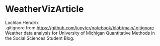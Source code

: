 # WeatherVizArticle
Lochlan Hendrix <br />
.gitignore from https://github.com/jupyter/notebook/blob/main/.gitignore <br />
Weather data analysis for University of Michigan Quantitative Methods in the Social Sciences Student Blog. <br />


